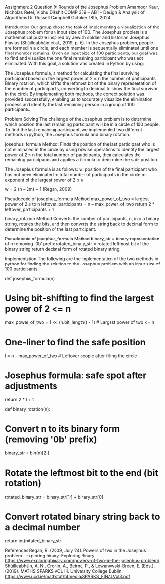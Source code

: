 Assignment 2
Question 9: Rounds of the Josephus Problem
Amarnoor Kaur, Nicholas Retel, Vibhu Dikshit
COMP 359 – AB1 – Design & Analysis of Algorithms
Dr. Russell Campbell
October 18th, 2024

Introduction
Our group chose the task of implementing a visualization of the Josephus problem for an input size of 100. The Josephus problem is a mathematical puzzle inspired by Jewish soldier and historian Josephus Flavius (Shúilleabháin et al., 2019, p. 6). In the Josephus problem, people are formed in a circle, and each member is sequentially eliminated until one final member remains. Given an input size of 100 participants, our goal was to find and visualize the one final remaining participant who was not eliminated. With this goal, a solution was created in Python by using:

The Josephus formula, a method for calculating the final surviving participant based on the largest power of 2 ≤ n the number of participants
Binary rotation, which shifts the leftmost bit of the binary representation of the number of participants, converting to decimal to show the final survivor in the circle
By implementing both methods, the correct solution was provided successfully, enabling us to accurately visualize the elimination process and identify the last remaining person in a group of 100 participants.

Problem Solving
The challenge of the Josephus problem is to determine which position the last remaining participant will be in a circle of 100 people. To find the last remaining participant, we implemented two different methods in python, the Josephus formula and binary rotation.

josephus_formula Method:
Finds the position of the last participant who is not eliminated in the circle by using bitwise operations to identify the largest power of 2 ≤ n the total number of participants, then calculates the remaining participants and applies a formula to determine the safe position.

The Josephus formula is as follows:
w: position of the final participant who has not been eliminated
n: total number of participants in the circle
m: exponent of the largest power of 2 ≤ n

w = 2 (n – 2m) + 1
(Regan, 2009)

Pseudocode of josephus_formula Method
max_power_of_two = largest power of 2 ≤ to n
leftover_participants = n – max_power_of_two
return 2 * leftover_participants + 1

binary_rotation Method
Converts the number of participants, n, into a binary string, rotates the bits, and then converts the string back to decimal form to determine the position of the last participant.

Pseudocode of josephus_formula Method
binary_str = binary representation of n removing ‘0b’ prefix
rotated_binary_str = rotated leftmost bit of the binary string
return decimal form of rotated binary string

Implementation
The following are the implementation of the two methods in python for finding the solution to the Josephus problem with an input size of 100 participants.

def josephus_formula(n):
# Using bit-shifting to find the largest power of 2 <= n
max_power_of_two = 1 << (n.bit_length() - 1) # Largest power of two <= n
# One-liner to find the safe position
l = n - max_power_of_two # Leftover people after filling the circle
# Josephus formula: safe spot after adjustments
return 2 * l + 1

def binary_rotation(n):
# Convert n to its binary form (removing '0b' prefix)
binary_str = bin(n)[2:]
# Rotate the leftmost bit to the end (bit rotation)
rotated_binary_str = binary_str[1:] + binary_str[0]
# Convert rotated binary string back to a decimal number
return int(rotated_binary_str

References
Regan, R. (2009, July 24). Powers of two in the Josephus problem - exploring binary. Exploring Binary. https://www.exploringbinary.com/powers-of-two-in-the-josephus-problem/
Shúilleabháin, A. N., Cronin, A., Beirne, P., & Lewanowski-Breen, E. (Eds.). (2019). MATHS SPARKS VOL III. University College Dublin. https://www.ucd.ie/mathstat/t4media/SPARKS_FINALVol3.pdf
